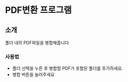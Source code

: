 # PDF변환 프로그램
## 소개
폴더 내의 PDF파일을 병합해줍니다

### 사용법
  - 폴더 선택을 누른 후 병합할 PDF가 포함된 폴더를 추가하세요.
  - 병합 버튼을 눌러주세요